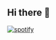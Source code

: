 ## Hi there 👋

<!--
**jul-cesar/jul-cesar** is a ✨ _special_ ✨ repository because its `README.md` (this file) appears on your GitHub profile.

Here are some ideas to get you started:

- 🔭 I’m currently working on ...
- 🌱 I’m currently learning ...
- 👯 I’m looking to collaborate on ...
- 🤔 I’m looking for help with ...
- 💬 Ask me about ...
- 📫 How to reach me: ...
- 😄 Pronouns: ...
- ⚡ Fun fact: ...
-->

<a href="https://api.statusbadges.me/openspotify/625492348842934272" target="_blank" rel="noopener"><img src="https://api.statusbadges.me/badge/spotify/625492348842934272" alt="spotify"></a>



